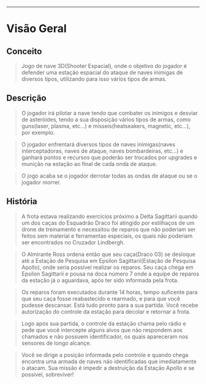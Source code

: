 

---

# Visão Geral #

## Conceito ##

> Jogo de nave 3D(Shooter Espacial), onde o objetivo do jogador é defender uma estação espacial do ataque de naves inimigas de diversos tipos, utilizando para isso vários tipos de armas.

## Descrição ##

> O jogador irá pilotar a nave tendo que combater os inimigos e desviar de asteróides, tendo a sua disposição vários tipos de armas, como guns(laser, plasma, etc...) e mísseis(heatseakers, magnetic, etc...), por exemplo.

> O jogador enfrentará diversos tipos de naves inimigas(naves interceptadoras, naves de ataque, naves bombardeiras, etc...) e ganhará pontos e recursos que poderão ser trocados por upgrades e munição na estação ao final de cada onda de ataque.

> O jogo acaba se o jogador derrotar todas as ondas de ataque ou se o jogador morrer.

## História ##

> A frota estava realizando exercícios próximo a Delta Sagittarii quando um dos caças do Esquadrão Draco foi atingido por estilhaços de um drone de treinamento e necessitou de reparos que não poderiam ser feitos sem material e ferramentas especiais, os quais não poderiam ser encontrados no Cruzador Lindbergh.

> O Almirante Ross ordena então que seu caça(Draco 03) se desloque até a Estação de Pesquisa em Epsilon Sagittarii(Estação de Pesquisa Apollo), onde seria possível realizar os reparos. Seu caça chega em Epsilon Sagittarii e pousa na doca número 7 onde a equipe de reparos da estação já o aguardava, após ter sido informada pela frota.

> Os reparos foram executados durante 14 horas, tempo suficente para que seu caça fosse reabastecido e rearmado, e para que você pudesse descansar. Está tudo pronto para a sua partida. Você recebe autorização do controle da estação para decolar e retornar a frota.

> Logo após sua partida, o controle da estação chama pelo rádio e pede que você intercepte alguns alvos que não respondem aos chamados e não possuem identificador, os quais apareceram nos sensores de longo alcançe.

> Você se dirige a posição informada pelo controle e quando chega encontra uma armada de naves não identificadas que imediatamente o atacam. Sua missão é impedir a destruição da Estação Apollo e se possível, sobreviver!